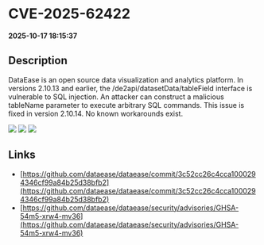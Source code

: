 # CVE-2025-62422

**2025-10-17 18:15:37**

## Description
DataEase is an open source data visualization and analytics platform. In versions 2.10.13 and earlier, the /de2api/datasetData/tableField interface is vulnerable to SQL injection. An attacker can construct a malicious tableName parameter to execute arbitrary SQL commands. This issue is fixed in version 2.10.14. No known workarounds exist.

![](https://img.shields.io/static/v1?label=Score&message=8.7&color=red)
![](https://img.shields.io/static/v1?label=Severity&message=HIGH&color=red)
![](https://img.shields.io/static/v1?label=CWE&message=SQL&color=green)

## Links
- [https://github.com/dataease/dataease/commit/3c52cc26c4cca1000294346cf99a84b25d38bfb2](https://github.com/dataease/dataease/commit/3c52cc26c4cca1000294346cf99a84b25d38bfb2)
- [https://github.com/dataease/dataease/security/advisories/GHSA-54m5-xrw4-mv36](https://github.com/dataease/dataease/security/advisories/GHSA-54m5-xrw4-mv36)
